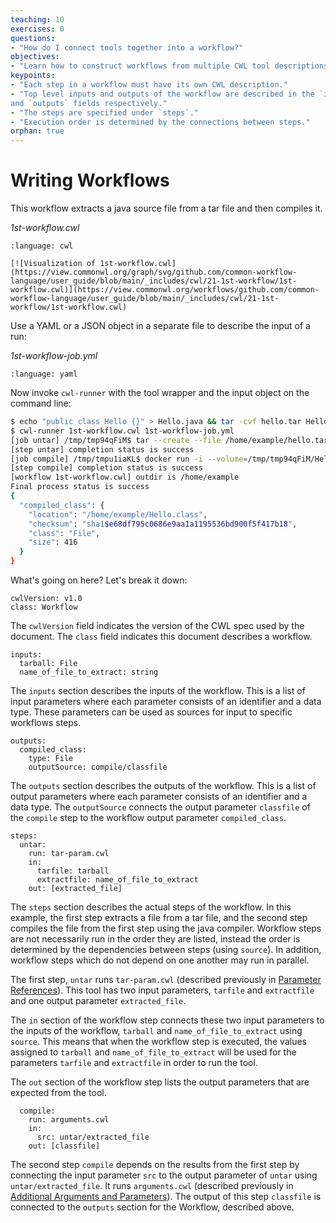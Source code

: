 ```yaml
---
teaching: 10
exercises: 0
questions:
- "How do I connect tools together into a workflow?"
objectives:
- "Learn how to construct workflows from multiple CWL tool descriptions."
keypoints:
- "Each step in a workflow must have its own CWL description."
- "Top level inputs and outputs of the workflow are described in the `inputs`
and `outputs` fields respectively."
- "The steps are specified under `steps`."
- "Execution order is determined by the connections between steps."
orphan: true
---
```


# Writing Workflows

This workflow extracts a java source file from a tar file and then
compiles it.

*1st-workflow.cwl*

```{literalinclude} /_includes/cwl/21-1st-workflow/1st-workflow.cwl
:language: cwl
```

```{admonition} Visualization of 1st-workflow.cwl
[![Visualization of 1st-workflow.cwl](https://view.commonwl.org/graph/svg/github.com/common-workflow-language/user_guide/blob/main/_includes/cwl/21-1st-workflow/1st-workflow.cwl)](https://view.commonwl.org/workflows/github.com/common-workflow-language/user_guide/blob/main/_includes/cwl/21-1st-workflow/1st-workflow.cwl)
```

Use a YAML or a JSON object in a separate file to describe the input of a run:

*1st-workflow-job.yml*

```{literalinclude} /_includes/cwl/21-1st-workflow/1st-workflow-job.yml
:language: yaml
```

Now invoke `cwl-runner` with the tool wrapper and the input object on the
command line:

```bash
$ echo "public class Hello {}" > Hello.java && tar -cvf hello.tar Hello.java
$ cwl-runner 1st-workflow.cwl 1st-workflow-job.yml
[job untar] /tmp/tmp94qFiM$ tar --create --file /home/example/hello.tar Hello.java
[step untar] completion status is success
[job compile] /tmp/tmpu1iaKL$ docker run -i --volume=/tmp/tmp94qFiM/Hello.java:/var/lib/cwl/job301600808_tmp94qFiM/Hello.java:ro --volume=/tmp/tmpu1iaKL:/var/spool/cwl:rw --volume=/tmp/tmpfZnNdR:/tmp:rw --workdir=/var/spool/cwl --read-only=true --net=none --user=1001 --rm --env=TMPDIR=/tmp java:7 javac -d /var/spool/cwl /var/lib/cwl/job301600808_tmp94qFiM/Hello.java
[step compile] completion status is success
[workflow 1st-workflow.cwl] outdir is /home/example
Final process status is success
{
  "compiled_class": {
    "location": "/home/example/Hello.class",
    "checksum": "sha1$e68df795c0686e9aa1a1195536bd900f5f417b18",
    "class": "File",
    "size": 416
  }
}
```

What's going on here?  Let's break it down:

```cwl
cwlVersion: v1.0
class: Workflow
```

The `cwlVersion` field indicates the version of the CWL spec used by the
document.  The `class` field indicates this document describes a workflow.

```cwl
inputs:
  tarball: File
  name_of_file_to_extract: string
```

The `inputs` section describes the inputs of the workflow.  This is a
list of input parameters where each parameter consists of an identifier
and a data type.  These parameters can be used as sources for input to
specific workflows steps.

```cwl
outputs:
  compiled_class:
    type: File
    outputSource: compile/classfile
```

The `outputs` section describes the outputs of the workflow.  This is a
list of output parameters where each parameter consists of an identifier
and a data type.  The `outputSource` connects the output parameter `classfile`
of the `compile` step to the workflow output parameter `compiled_class`.

```cwl
steps:
  untar:
    run: tar-param.cwl
    in:
      tarfile: tarball
      extractfile: name_of_file_to_extract
    out: [extracted_file]
```

The `steps` section describes the actual steps of the workflow.  In this
example, the first step extracts a file from a tar file, and the second
step compiles the file from the first step using the java compiler.
Workflow steps are not necessarily run in the order they are listed,
instead the order is determined by the dependencies between steps (using
`source`).  In addition, workflow steps which do not depend on one
another may run in parallel.

The first step, `untar` runs `tar-param.cwl` (described previously in
[Parameter References](/06-params/index.md)).
This tool has two input parameters, `tarfile` and `extractfile` and one output
parameter `extracted_file`.

The ``in`` section of the workflow step connects these two input parameters to
the inputs of the workflow, `tarball` and `name_of_file_to_extract` using
`source`.  This means that when the workflow step is executed, the values
assigned to `tarball` and `name_of_file_to_extract` will be used for the
parameters `tarfile` and `extractfile` in order to run the tool.

The `out` section of the workflow step lists the output parameters that are
expected from the tool.

```cwl
  compile:
    run: arguments.cwl
    in:
      src: untar/extracted_file
    out: [classfile]
```

The second step `compile` depends on the results from the first step by
connecting the input parameter `src` to the output parameter of `untar` using
`untar/extracted_file`.  It runs `arguments.cwl` (described previously in
[Additional Arguments and Parameters](/08-arguments/index.md)).
The output of this step `classfile` is connected to the
`outputs` section for the Workflow, described above.
